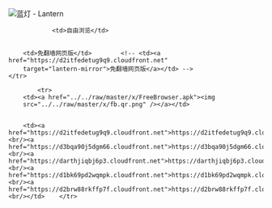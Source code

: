 

<img src="../../raw/master/x/8e0a2b81.c82003be.LanternYellow2.png" alt="蓝灯 - Lantern"/>
<table>
    <tr>
                
                <td>自由浏览</td>
        
        
        <td>免翻墙网页版</td>        <!-- <td><a href="https://d2itfedetug9q9.cloudfront.net"
        target="lantern-mirror">免翻墙网页版</a></td> -->
    </tr>
    
            <tr>
        <td><a href="../../raw/master/x/FreeBrowser.apk"><img
        src="../../raw/master/x/fb.qr.png" /></a></td>

        
        <td><a href="https://d2itfedetug9q9.cloudfront.net">https://d2itfedetug9q9.cloudfront.net</a><br/><a href="https://d3bqa90j5dgm66.cloudfront.net">https://d3bqa90j5dgm66.cloudfront.net</a><br/><a href="https://darthjiqbj6p3.cloudfront.net">https://darthjiqbj6p3.cloudfront.net</a><br/><a href="https://d1bk69pd2wqmpk.cloudfront.net">https://d1bk69pd2wqmpk.cloudfront.net</a><br/><a href="https://d2brw88rkffp7f.cloudfront.net">https://d2brw88rkffp7f.cloudfront.net</a><br/></td>    </tr>
</table>
